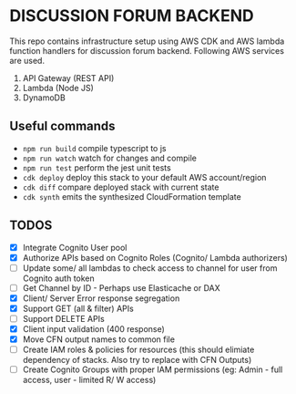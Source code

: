 # DISCUSSION FORUM BACKEND

This repo contains infrastructure setup using AWS CDK and AWS lambda function handlers for discussion forum backend. Following AWS services are used.

1. API Gateway (REST API)
2. Lambda (Node JS)
3. DynamoDB

## Useful commands

- `npm run build` compile typescript to js
- `npm run watch` watch for changes and compile
- `npm run test` perform the jest unit tests
- `cdk deploy` deploy this stack to your default AWS account/region
- `cdk diff` compare deployed stack with current state
- `cdk synth` emits the synthesized CloudFormation template

## TODOS

- [x] Integrate Cognito User pool
- [x] Authorize APIs based on Cognito Roles (Cognito/ Lambda authorizers)
- [ ] Update some/ all lambdas to check access to channel for user from Cognito auth token
- [ ] Get Channel by ID - Perhaps use Elasticache or DAX
- [x] Client/ Server Error response segregation
- [x] Support GET (all & filter) APIs
- [ ] Support DELETE APIs
- [x] Client input validation (400 response)
- [x] Move CFN output names to common file
- [ ] Create IAM roles & policies for resources (this should elimiate dependency of stacks. Also try to replace with CFN Outputs)
- [ ] Create Cognito Groups with proper IAM permissions (eg: Admin - full access, user - limited R/ W access)
